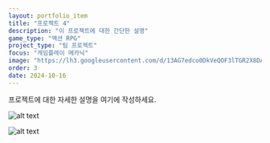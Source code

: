 ```yaml
---
layout: portfolio_item
title: "프로젝트 4"
description: "이 프로젝트에 대한 간단한 설명"
game_type: "액션 RPG"
project_type: "팀 프로젝트"
focus: "게임플레이 메카닉"
image: "https://lh3.googleusercontent.com/d/13AG7edco0DkVeQOF3lTGR2X8DA155pjH"
order: 3
date: 2024-10-16
---
```

프로젝트에 대한 자세한 설명을 여기에 작성하세요.

![alt text](https://lh3.googleusercontent.com/d/13AG7edco0DkVeQOF3lTGR2X8DA155pjH)

![alt text](https://lh3.googleusercontent.com/d/13--bB7a81Kv06HgrtOf4U5ao6TZDEG7G)